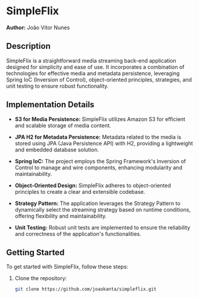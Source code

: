 # SimpleFlix

**Author:** João Vítor Nunes

## Description

SimpleFlix is a straightforward media streaming back-end application designed for simplicity and ease of use. It incorporates a combination of technologies for effective media and metadata persistence, leveraging Spring IoC (Inversion of Control), object-oriented principles, strategies, and unit testing to ensure robust functionality.

## Implementation Details

- **S3 for Media Persistence:** SimpleFlix utilizes Amazon S3 for efficient and scalable storage of media content.

- **JPA H2 for Metadata Persistence:** Metadata related to the media is stored using JPA (Java Persistence API) with H2, providing a lightweight and embedded database solution.

- **Spring IoC:** The project employs the Spring Framework's Inversion of Control to manage and wire components, enhancing modularity and maintainability.

- **Object-Oriented Design:** SimpleFlix adheres to object-oriented principles to create a clear and extensible codebase.

- **Strategy Pattern:** The application leverages the Strategy Pattern to dynamically select the streaming strategy based on runtime conditions, offering flexibility and maintainability.

- **Unit Testing:** Robust unit tests are implemented to ensure the reliability and correctness of the application's functionalities.

## Getting Started

To get started with SimpleFlix, follow these steps:

1. Clone the repository:

   ```bash
   git clone https://github.com/joaokanta/simpleflix.git
